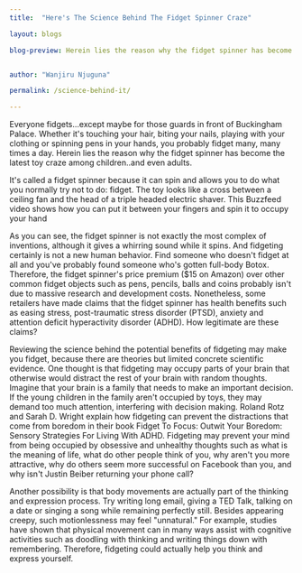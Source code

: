 ```yaml
---
title:  "Here's The Science Behind The Fidget Spinner Craze"

layout: blogs

blog-preview: Herein lies the reason why the fidget spinner has become the latest toy craze among children..and even adults.


author: "Wanjiru Njuguna"

permalink: /science-behind-it/

---
```

Everyone fidgets...except maybe for those guards in front of Buckingham Palace. Whether it's touching your hair, biting your nails, playing with your clothing or spinning pens in your hands, you probably fidget many, many times a day. Herein lies the reason why the fidget spinner has become the latest toy craze among children..and even adults.

It's called a fidget spinner because it can spin and allows you to do what you normally try not to do: fidget. The toy looks like a cross between a ceiling fan and the head of a triple headed electric shaver. This Buzzfeed video shows how you can put it between your fingers and spin it to occupy your hand

As you can see, the fidget spinner is not exactly the most complex of inventions, although it gives a whirring sound while it spins. And fidgeting certainly is not a new human behavior. Find someone who doesn't fidget at all and you've probably found someone who's gotten full-body Botox. Therefore, the fidget spinner's price premium ($15 on Amazon) over other common fidget objects such as pens, pencils, balls and coins probably isn't due to massive research and development costs. Nonetheless, some retailers have made claims that the fidget spinner has health benefits such as easing stress, post-traumatic stress disorder (PTSD), anxiety and attention deficit hyperactivity disorder (ADHD). How legitimate are these claims?

Reviewing the science behind the potential benefits of fidgeting may make you fidget, because there are theories but limited concrete scientific evidence. One thought is that fidgeting may occupy parts of your brain that otherwise would distract the rest of your brain with random thoughts. Imagine that your brain is a family that needs to make an important decision. If the young children in the family aren't occupied by toys, they may demand too much attention, interfering with decision making. Roland Rotz and Sarah D. Wright explain how fidgeting can prevent the distractions that come from boredom in their book Fidget To Focus: Outwit Your Boredom: Sensory Strategies For Living With ADHD. Fidgeting may prevent your mind from being occupied by obsessive and unhealthy thoughts such as what is the meaning of life, what do other people think of you, why aren't you more attractive, why do others seem more successful on Facebook than you, and why isn't Justin Beiber returning your phone call?

Another possibility is that body movements are actually part of the thinking and expression process. Try writing long email, giving a TED Talk, talking on a date or singing a song while remaining perfectly still. Besides appearing creepy, such motionlessness may feel "unnatural." For example, studies have shown that physical movement can in many ways assist with cognitive activities such as doodling with thinking and writing things down with remembering. Therefore, fidgeting could actually help you think and express yourself.